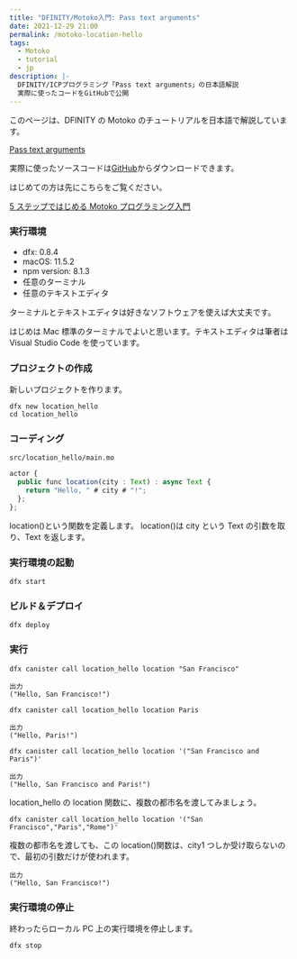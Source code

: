 ```yaml
---
title: "DFINITY/Motoko入門: Pass text arguments"
date: 2021-12-29 21:00
permalink: /motoko-location-hello
tags:
  - Motoko
  - tutorial
  - jp
description: |-
  DFINITY/ICPプログラミング「Pass text arguments」の日本語解説
  実際に使ったコードをGitHubで公開
---
```


このページは、DFINITY の Motoko のチュートリアルを日本語で解説しています。

[Pass text arguments](https://smartcontracts.org/docs/developers-guide/tutorials/hello-location.html)

実際に使ったソースコードは[GitHub](https://github.com/smacon-dev/motoko-tutorial/tree/main/location_hello)からダウンロードできます。

はじめての方は先にこちらをご覧ください。

[5 ステップではじめる Motoko プログラミング入門](/hello-motoko)

### 実行環境

- dfx: 0.8.4
- macOS: 11.5.2
- npm version: 8.1.3
- 任意のターミナル
- 任意のテキストエディタ

ターミナルとテキストエディタは好きなソフトウェアを使えば大丈夫です。

はじめは Mac 標準のターミナルでよいと思います。テキストエディタは筆者は Visual Studio Code を使っています。

### プロジェクトの作成

新しいプロジェクトを作ります。

```
dfx new location_hello
cd location_hello
```

### コーディング

`src/location_hello/main.mo`

```ts
actor {
  public func location(city : Text) : async Text {
    return "Hello, " # city # "!";
  };
};
```

location()という関数を定義します。
location()は city という Text の引数を取り、Text を返します。

### 実行環境の起動

```
dfx start
```

### ビルド＆デプロイ

```
dfx deploy
```

### 実行

```
dfx canister call location_hello location "San Francisco"
```

```
出力
("Hello, San Francisco!")
```

```
dfx canister call location_hello location Paris
```

```
出力
("Hello, Paris!")
```

```
dfx canister call location_hello location '("San Francisco and Paris")'
```

```
出力
("Hello, San Francisco and Paris!")
```

location_hello の location 関数に、複数の都市名を渡してみましょう。

```
dfx canister call location_hello location '("San Francisco","Paris","Rome")'
```

複数の都市名を渡しても、この location()関数は、city1 つしか受け取らないので、最初の引数だけが使われます。

```
出力
("Hello, San Francisco!")
```

### 実行環境の停止

終わったらローカル PC 上の実行環境を停止します。

```
dfx stop
```
